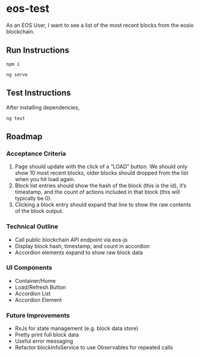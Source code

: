 # eos-test

As an EOS User, I want to see a list of the most recent blocks from the eosio
blockchain.

## Run Instructions
`npm i`

`ng serve`

## Test Instructions
After installing dependencies,

`ng test`

## Roadmap
### Acceptance Criteria
1. Page should update with the click of a “LOAD” button. We should only show 10 most recent
   blocks, older blocks should dropped from the list when you hit load again.
2. Block list entries should show the hash of the block (this is the id), it’s timestamp, and the count
   of actions included in that block (this will typically be 0).
3. Clicking a block entry should expand that line to show the raw contents of the block output.
### Technical Outline
 * Call public blockchain API endpoint via eos-js
 * Display block hash, timestamp, and count in accordion
 * Accordion elements expand to show raw block data
 
### UI Components
 * Container/Home
 * Load/Refresh Button
 * Accordion List
 * Accordion Element
 
### Future Improvements
 * RxJs for state management (e.g. block data store)
 * Pretty print full block data
 * Useful error messaging
 * Refactor blockInfoService to use Observables for repeated calls